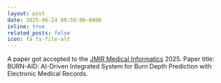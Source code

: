 ```yaml
---
layout: post
date: 2025-06-24 08:59:00-0400
inline: true
related_posts: false
icon: fa fa-file-alt
---
```


A paper got accepted to the [JMIR Medical Informatics](https://medinform.jmir.org/) 2025. Paper title: BURN-AID: AI-Driven Integrated System for Burn Depth Prediction with Electronic Medical Records.

